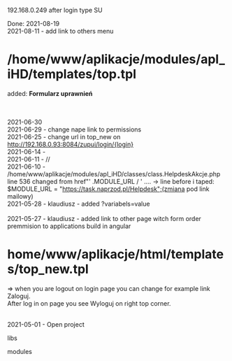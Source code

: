 192.168.0.249 after login type SU

Done: 
2021-08-19 </br>
2021-08-11 - add link to others menu  </br>
# /home/www/aplikacje/modules/apl_iHD/templates/top.tpl

added: <a href="http://192.168.0.93:8084/zupui/login/{$username}" target="_blank" style="text-decoration: none;"><b>Formularz uprawnień &nbsp;&nbsp;&nbsp;&nbsp;&nbsp;</b></a>

</br></br>
2021-06-30 </br>
2021-06-29 - change nape link to permissions</br>
2021-06-25 - change url in top_new on http://192.168.0.93:8084/zupui/login/{login}</br>
2021-06-14 - </br>
2021-06-11 - //</br>
2021-06-10 - /home/www/aplikacje/modules/apl_iHD/classes/class.HelpdeskAkcje.php</br>
line 536 changed  from href"' .MODULE_URL / ' ....  -> line before i taped: $MODULE_URL = "https://task.naprzod.pl/Helpdesk";(zmiana pod link mailowy)</br>
2021-05-28 - klaudiusz - added ?variabels=value</br></br>
2021-05-27 - klaudiusz - added link to other page witch form order premmision to applications build in angular </br>
# home/www/aplikacje/html/templates/top_new.tpl <br> 
=> when you are logout on login page you can change for example link Zaloguj. </br>
After log in on page you see Wyloguj on right top corner. </br>
</br>

2021-05-01 - Open project

libs

modules
